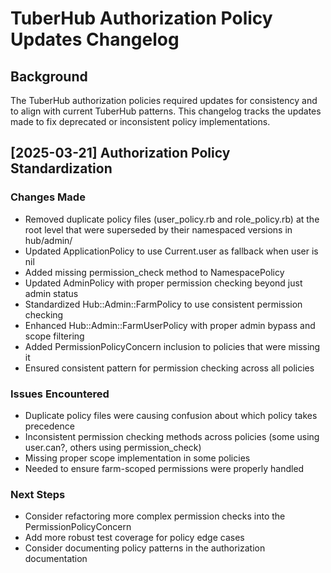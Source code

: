 # TuberHub Authorization Policy Updates Changelog

## Background

The TuberHub authorization policies required updates for consistency and to align with current TuberHub patterns. This changelog tracks the updates made to fix deprecated or inconsistent policy implementations.

## [2025-03-21] Authorization Policy Standardization

### Changes Made

- Removed duplicate policy files (user_policy.rb and role_policy.rb) at the root level that were superseded by their namespaced versions in hub/admin/
- Updated ApplicationPolicy to use Current.user as fallback when user is nil
- Added missing permission_check method to NamespacePolicy
- Updated AdminPolicy with proper permission checking beyond just admin status
- Standardized Hub::Admin::FarmPolicy to use consistent permission checking
- Enhanced Hub::Admin::FarmUserPolicy with proper admin bypass and scope filtering
- Added PermissionPolicyConcern inclusion to policies that were missing it
- Ensured consistent pattern for permission checking across all policies

### Issues Encountered

- Duplicate policy files were causing confusion about which policy takes precedence
- Inconsistent permission checking methods across policies (some using user.can?, others using permission_check)
- Missing proper scope implementation in some policies
- Needed to ensure farm-scoped permissions were properly handled

### Next Steps

- Consider refactoring more complex permission checks into the PermissionPolicyConcern
- Add more robust test coverage for policy edge cases
- Consider documenting policy patterns in the authorization documentation
